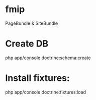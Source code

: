 fmip
====

PageBundle &amp; SiteBundle

Create DB
===
php app/console doctrine:schema:create

Install fixtures:
===
php app/console doctrine:fixtures:load
